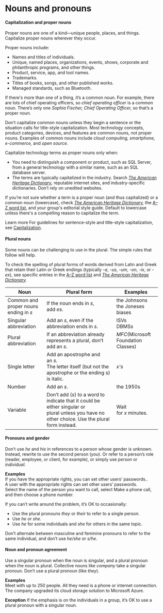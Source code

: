 # Nouns and pronouns

#### Capitalization and proper nouns

Proper nouns are one of a kind—unique people, places, and things. Capitalize proper nouns wherever they occur. 

Proper nouns include:

  - Names and titles of individuals.
  - Unique, named places, organizations, events, shows, corporate and philanthropic programs, and other things.
  - Product, service, app, and tool names.
  - Trademarks.
  - Titles of books, songs, and other published works.
  - Managed standards, such as Bluetooth.

If there's more than one of a thing, it’s a common noun. For example, there are lots of chief operating officers, so *chief operating officer* is a common noun. There’s only one *Sophia Fischer, Chief Operating Officer,* so that’s a proper noun. 

Don’t
capitalize common nouns unless they begin a sentence or the situation
calls for title-style capitalization. Most technology
concepts, product categories, devices, and features are common
nouns, not proper nouns. Examples of common nouns include *cloud computing, smartphone, e-commerce,* and *open source.*

Capitalize technology terms as proper nouns only when:

  - You
    need to distinguish a component or product, such as SQL Server,
    from a general technology with a similar name, such as an SQL
    database server.
  - The terms are typically capitalized in the industry. Search *[The American Heritage Dictionary](https://ahdictionary.com/),* reputable internet sites, and industry-specific dictionaries. Don’t rely on unedited websites. 

If you’re not sure whether a term is a proper noun (and thus capitalized) or a common noun (lowercase), check *[The American Heritage Dictionary](https://ahdictionary.com/),* the [A–Z word list](https://worldready.cloudapp.net/Styleguide/Read?id=2700&topicid=25512), and your group's editorial style guide. Default to lowercase unless there's a compelling reason to capitalize the term.

Learn more For guidelines for sentence-style and title-style capitalization, see [Capitalization](https://worldready.cloudapp.net/Styleguide/Read?id=2700&topicid=28261).

#### Plural nouns

Some nouns can be challenging to use in the plural. The simple rules that follow will help. 

To
check the spelling of plural forms of words derived from Latin and
Greek that retain their Latin or Greek endings (typically *-a*, *-us*, *-um*, *-on*, *-ix*, or -*ex*), see specific entries in the [A–Z word list](https://worldready.cloudapp.net/Styleguide/Read?id=2700&topicid=25512) and *[The American Heritage Dictionary](https://ahdictionary.com/).*

**Noun**|**Plural form**|**Examples**
--|--|--
Common and proper nouns ending in *s*|If the noun ends in *s*, add *es*.|the Johnsons<br />the Joneses<br />biases
Singular abbreviation|Add an *s*, even if the abbreviation ends in *s*.|ISVs<br />DBMSs
Plural abbreviation|If an abbreviation already represents a plural, don’t add an *s*.|*MFC*(Microsoft Foundation Classes)
Single letter|Add an apostrophe and an *s*.<br />The letter itself (but not the apostrophe or the ending s) is italic.|*x's*
Number|Add an *s*.|the 1950s
Variable|Don’t add (*s*) to a word to indicate that it could be either singular or plural unless you have no other choice. Use the plural form instead.|Wait for *x* minutes.


#### Pronouns and gender

Don’t use *he* and *his* in references to a person whose gender is unknown. Instead, rewrite to use the second person (*you*). Or refer to a person’s role (reader, employee, or client, for example), or simply use *person* or *individual.*

**Examples**<br />If you have the appropriate rights, you can set other users’ passwords..<br />A user with the appropriate rights can set other users’ passwords.<br />Select the name of the person you want to call, select Make a phone call, and then choose a phone number.

If you can’t write around the problem, it’s OK to occasionally:

  - Use the plural pronouns *they* or *their* to refer to a single person.
  - Use *he or she.*
  - Use *he* for some individuals and *she* for others in the same topic. 

Don’t alternate between masculine and feminine pronouns to refer to the same individual, and don’t use *he/she* or *s/he*.

#### Noun and pronoun agreement

Use a singular pronoun when the noun is singular, and a plural pronoun when the noun is plural. Collective nouns like *company* take a singular pronoun. Don’t use a plural pronoun (like *they*).

**Examples**<br />Meet with up to 250 people. All they need is a phone or internet connection.<br />The company upgraded its cloud storage solution to Microsoft Azure.

**Exception** If the emphasis is on the individuals in a group, it’s OK to use a plural pronoun with a singular noun.
